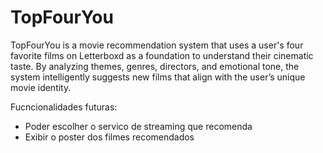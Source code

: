 # TopFourYou
TopFourYou is a movie recommendation system that uses a user's four favorite films on Letterboxd as a foundation to understand their cinematic taste. By analyzing themes, genres, directors, and emotional tone, the system intelligently suggests new films that align with the user’s unique movie identity.


Fucncionalidades futuras:

- Poder escolher o servico de streaming que recomenda
- Exibir o poster dos filmes recomendados

## 
